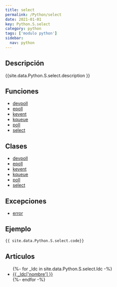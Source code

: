 ```yaml
---
title: select
permalink: /Python/select
date: 2021-01-01
key: Python.S.select
category: python
tags: ['modulo python']
sidebar: 
  nav: python
---
```


## Descripción
{{site.data.Python.S.select.description }}

## Funciones
* [devpoll](/Python/select/devpoll/)
* [epoll](/Python/select/epoll/)
* [kevent](/Python/select/kevent/)
* [kqueue](/Python/select/kqueue/)
* [poll](/Python/select/poll/)
* [select](/Python/select/select/)

## Clases
* [devpoll](/Python/select/devpoll/)
* [epoll](/Python/select/epoll/)
* [kevent](/Python/select/kevent/)
* [kqueue](/Python/select/kqueue/)
* [poll](/Python/select/poll/)
* [select](/Python/select/select/)

## Excepciones
* [error](/Python/select/error/)

## Ejemplo
~~~python
{{ site.data.Python.S.select.code}}
~~~

## Artículos
<ul>
{%- for _ldc in site.data.Python.S.select.ldc -%}
   <li>
       <a href="{{_ldc['url'] }}">{{ _ldc['nombre'] }}</a>
   </li>
{%- endfor -%}
</ul>
